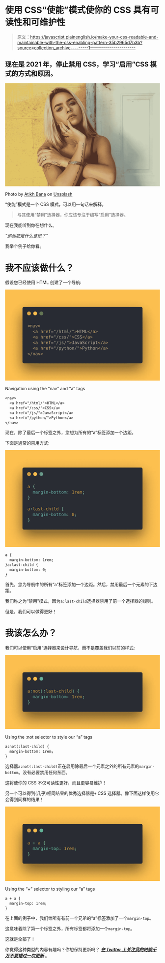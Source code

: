 # 使用 CSS“使能”模式使你的 CSS 具有可读性和可维护性

> 原文：<https://javascript.plainenglish.io/make-your-css-readable-and-maintainable-with-the-css-enabling-pattern-35b2965d7b3b?source=collection_archive---------1----------------------->

## 现在是 2021 年，停止禁用 CSS，学习“启用”CSS 模式的方式和原因。

![](img/5a076538d3c38f2fceb314f056b3a4fc.png)

Photo by [Atikh Bana](https://unsplash.com/@tikh?utm_source=unsplash&utm_medium=referral&utm_content=creditCopyText) on [Unsplash](https://unsplash.com/s/photos/pretty-girl?utm_source=unsplash&utm_medium=referral&utm_content=creditCopyText)

“使能”模式是一个 CSS 模式，可以用一句话来解释。

> 与其使用“禁用”选择器，你应该专注于编写“启用”选择器。

现在我能听到你在想什么。

*“那到底是什么意思？”*

我举个例子给你看。

# 我不应该做什么？

假设您已经使用 HTML 创建了一个导航:

![](img/1de3a7e8a4167e7981fb14747fe95f45.png)

Navigation using the “nav” and “a” tags

```
<nav>
  <a href="/html/">HTML</a>
  <a href="/css/">CSS</a>
  <a href="/js/">JavaScript</a>
  <a href="/python/">Python</a>
</nav>
```

现在，除了最后一个标签之外，您想为所有的“a”标签添加一个边距。

下面是通常的禁用方式:

![](img/012aaa1ed55506883f3bbac392cfc12c.png)

```
a {
  margin-bottom: 1rem;
}a:last-child {
  margin-bottom: 0;
}
```

首先，您为导航中的所有“a”标签添加一个边距。然后，禁用最后一个元素的下边距。

我们称之为“禁用”模式，因为`a:last-child`选择器禁用了前一个选择器的规则。

但是，我们可以做得更好！

# 我该怎么办？

我们可以使用“启用”选择器来设计导航，而不是覆盖我们以前的样式:

![](img/94ffc0a1bd5a124fd28bc1c5215261c5.png)

Using the :not selector to style our “a” tags

```
a:not(:last-child) {
  margin-bottom: 1rem;
}
```

选择器`a:not(:last-child)`正在启用除最后一个元素之外的所有元素的`margin-bottom`。没有必要禁用任何东西。

这将使你的 CSS 不仅可读性更好，而且更容易维护！

另一个可以得到(几乎)相同结果的优秀选择器是`+` CSS 选择器。像下面这样使用它会得到同样的结果！

![](img/70d4b59873790f812445e65481f000a2.png)

Using the “+” selector to styling our “a” tags

```
a + a {
  margin-top: 1rem;
}
```

在上面的例子中，我们给所有有前一个兄弟的“a”标签添加了一个`margin-top`。

这意味着除了第一个标签之外，所有标签都将添加一个`margin-top`。

这就是全部了！

你觉得这种类型的内容有趣吗？你想保持更新吗？ [***在 Twitter 上关注我的时候千万不要错过一次更新***](https://twitter.com/toktoktwan) 。